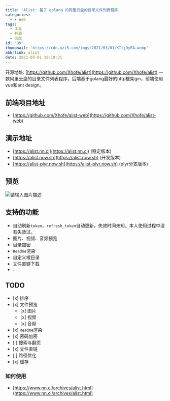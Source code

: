 ```yaml
---
title: 'Alist: 基于 golang 的阿里云盘的目录文件列表程序'
categories:
  - - Web
tags:
  - 工具
  - 开源
  - 网盘
id: '99'
thumbnail: 'https://cdn.uzz5.com/imgs/2021/03/01/KItj9yFA.webp'
abbrlink: alist
date: 2021-03-01 19:19:21
---
```



开源地址: [https://github.com/Xhofe/alist](https://github.com/Xhofe/alist) 一款阿里云盘的目录文件列表程序，后端基于golang最好的http框架gin，前端使用vue和ant design。

## 前端项目地址

*   [https://github.com/Xhofe/alist-web](https://github.com/Xhofe/alist-web)

## 演示地址

*   [https://alist.nn.ci](https://alist.nn.ci) (稳定版本)
*   [https://alist.now.sh](https://alist.now.sh) (开发版本)
*   [https://alist-plyr.now.sh](https://alist-plyr.now.sh) (plyr分支版本)

## 预览

![请输入图片描述](https://cdn.uzz5.com/imgs/2021/03/01/LUNB9q2H.webp)

## 支持的功能

*   自动刷新`token`，`refresh_token`自动更新，失效时间未知，本人使用过程中没有失效过。
*   图片、视频、音频预览
*   目录加密
*   `Readme`渲染
*   自定义根目录
*   文件直链下载
*   …

## TODO

*   \[x\] 排序
*   \[x\] 文件预览
    *   \[x\] 图片
    *   \[x\] 视频
    *   \[x\] 音频
*   \[x\] `Readme`渲染
*   \[x\] 密码加密
*   \[ \] 搜索与翻页
*   \[x\] 文件直链
*   \[ \] 路径优化
*   \[x\] 缓存

### 如何使用

*   [https://www.nn.ci/archives/alist.html](https://www.nn.ci/archives/alist.html)